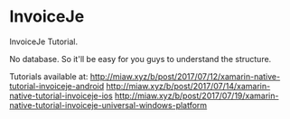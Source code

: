 # InvoiceJe
InvoiceJe Tutorial.

No database. So it'll be easy for you guys to understand the structure.

Tutorials available at:
http://miaw.xyz/b/post/2017/07/12/xamarin-native-tutorial-invoiceje-android
http://miaw.xyz/b/post/2017/07/14/xamarin-native-tutorial-invoiceje-ios
http://miaw.xyz/b/post/2017/07/19/xamarin-native-tutorial-invoiceje-universal-windows-platform

